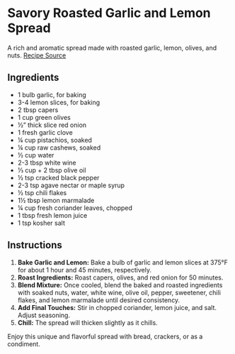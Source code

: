 # Savory Roasted Garlic and Lemon Spread

A rich and aromatic spread made with roasted garlic, lemon, olives, and nuts. [Recipe Source](https://www.instagram.com/reel/CmjNK1prVus/)

## Ingredients

- 1 bulb garlic, for baking
- 3-4 lemon slices, for baking
- 2 tbsp capers
- 1 cup green olives
- ½” thick slice red onion
- 1 fresh garlic clove
- ¼ cup pistachios, soaked
- ¼ cup raw cashews, soaked
- ½ cup water
- 2-3 tbsp white wine
- ⅓ cup + 2 tbsp olive oil
- ½ tsp cracked black pepper
- 2-3 tsp agave nectar or maple syrup
- ½ tsp chili flakes
- 1½ tbsp lemon marmalade
- ¼ cup fresh coriander leaves, chopped
- 1 tbsp fresh lemon juice
- 1 tsp kosher salt

## Instructions

1. **Bake Garlic and Lemon:** Bake a bulb of garlic and lemon slices at 375°F for about 1 hour and 45 minutes, respectively.
2. **Roast Ingredients:** Roast capers, olives, and red onion for 50 minutes.
3. **Blend Mixture:** Once cooled, blend the baked and roasted ingredients with soaked nuts, water, white wine, olive oil, pepper, sweetener, chili flakes, and lemon marmalade until desired consistency.
4. **Add Final Touches:** Stir in chopped coriander, lemon juice, and salt. Adjust seasoning.
5. **Chill:** The spread will thicken slightly as it chills.

Enjoy this unique and flavorful spread with bread, crackers, or as a condiment.
